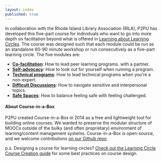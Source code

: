 ```yaml
---
layout: index
published: true
---
```


In collaboration with the Rhode Island Library Association (RILA), P2PU has developed this five-part course for individuals who want to go into more depth on facilitation beyond what is offered in [Learning about Learning Circles](https://p2pu.github.io/learning-about-learning-circles/). The course was designed such that each module could be run as an standalone 60-90 minute workshop or run consecutively as a five-part learning circle. The five modules are:
- <strong>[Co-facilitation](/advanced-facilitation/modules/Co-Facilitation/check-in/)</strong>: How to lead peer learning programs. with a partner.
- <strong>[Self-advocacy](/advanced-facilitation/modules/Self-Advocacy/check-in/)</strong>: How to look out for yourself when running a program.
- <strong>[Technical programs](/advanced-facilitation/modules/Technical-Programs/check-in/)</strong>: How to lead technical programs when you’re a non-expert.
- <strong>[Difficult Discussions](/advanced-facilitation/modules/Difficult-Discussions/check-in/)</strong>: How to navigate sensitive and interpersonal topics.
- <strong>[Safe Spaces](/advanced-facilitation/modules/Safe-Spaces/check-in/)</strong>: How to balance feeling safe with feeling challenged.


#### About Course-in-a-Box

P2PU created Course-in-a-Box in 2014 as a free and lightweight tool for building online courses. We wanted to preserve the modular structure of MOOCs outside of the bulky (and often proprietary) environment of learning/content management systems. Course-in-a-Box is open-source, and we welcome contributions [on our Github repo](https://github.com/p2pu/course-in-a-box).

p.s. Designing a course for learning circles? [Check out the Learning Circle Course Creation guide](https://docs.google.com/document/u/1/d/116fJM3GS7XDzilUOL_ynMZ0yTncUD6aVUbcQKsTra6U/edit#heading=h.l36tzg40xcgr) for some best practices on course design.
